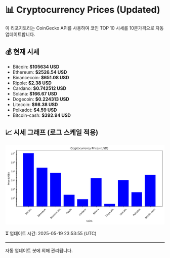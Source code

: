 
# 📊 Cryptocurrency Prices (Updated)

이 리포지토리는 CoinGecko API를 사용하여 코인 TOP 10 시세를 10분가격으로 자동 업데이트합니다.

## 💰 현재 시세
- Bitcoin: **$105634 USD**
- Ethereum: **$2526.54 USD**
- Binancecoin: **$651.08 USD**
- Ripple: **$2.38 USD**
- Cardano: **$0.742512 USD**
- Solana: **$166.67 USD**
- Dogecoin: **$0.224313 USD**
- Litecoin: **$98.38 USD**
- Polkadot: **$4.59 USD**
- Bitcoin-cash: **$392.94 USD**

## 📈 시세 그래프 (로그 스케일 적용)
![Crypto Prices](crypto_prices.png)

⏳ 업데이트 시간: 2025-05-19 23:53:55 (UTC)

---
자동 업데이트 봇에 의해 관리됩니다.
